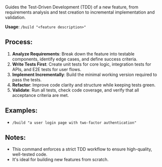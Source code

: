 Guides the Test-Driven Development (TDD) of a new feature, from requirements analysis and test creation to incremental implementation and validation.

**Usage**: `/build "<feature description>"`

## Process:
1.  **Analyze Requirements**: Break down the feature into testable components, identify edge cases, and define success criteria.
2.  **Write Tests First**: Create unit tests for core logic, integration tests for APIs, and E2E tests for user flows.
3.  **Implement Incrementally**: Build the minimal working version required to pass the tests.
4.  **Refactor**: Improve code clarity and structure while keeping tests green.
5.  **Validate**: Run all tests, check code coverage, and verify that all acceptance criteria are met.

## Examples:
- `/build "a user login page with two-factor authentication"`

## Notes:
- This command enforces a strict TDD workflow to ensure high-quality, well-tested code.
- It's ideal for building new features from scratch.